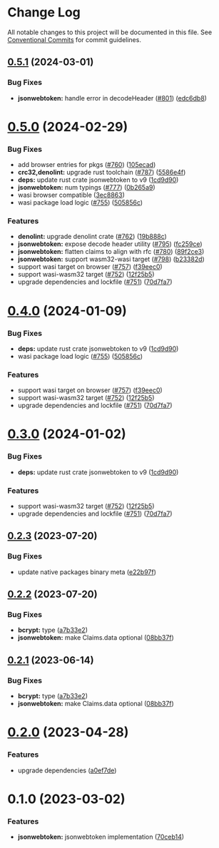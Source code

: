 # Change Log

All notable changes to this project will be documented in this file.
See [Conventional Commits](https://conventionalcommits.org) for commit guidelines.

## [0.5.1](https://github.com/napi-rs/node-rs/compare/@node-rs/jsonwebtoken@0.5.0...@node-rs/jsonwebtoken@0.5.1) (2024-03-01)

### Bug Fixes

- **jsonwebtoken:** handle error in decodeHeader ([#801](https://github.com/napi-rs/node-rs/issues/801)) ([edc6db8](https://github.com/napi-rs/node-rs/commit/edc6db8772b99080384a47d2546e9315adcfa4f4))

# [0.5.0](https://github.com/napi-rs/node-rs/compare/@node-rs/jsonwebtoken@0.2.3...@node-rs/jsonwebtoken@0.5.0) (2024-02-29)

### Bug Fixes

- add browser entries for pkgs ([#760](https://github.com/napi-rs/node-rs/issues/760)) ([105ecad](https://github.com/napi-rs/node-rs/commit/105ecad99b5ce1a270b8e885e5a56c139db2f119))
- **crc32,denolint:** upgrade rust toolchain ([#787](https://github.com/napi-rs/node-rs/issues/787)) ([5586e4f](https://github.com/napi-rs/node-rs/commit/5586e4face711d9fd73f8f6b262d6a3537ce6ce0))
- **deps:** update rust crate jsonwebtoken to v9 ([1cd9d90](https://github.com/napi-rs/node-rs/commit/1cd9d90206039e354b10f8033ff40fb247ee9dee))
- **jsonwebtoken:** num typings ([#777](https://github.com/napi-rs/node-rs/issues/777)) ([0b265a9](https://github.com/napi-rs/node-rs/commit/0b265a955b55e013833d540b3f5861c4c20e993f))
- wasi browser compatible ([3ec8863](https://github.com/napi-rs/node-rs/commit/3ec88636fd32f5dc1357f7259267ff9823dfd80d))
- wasi package load logic ([#755](https://github.com/napi-rs/node-rs/issues/755)) ([505856c](https://github.com/napi-rs/node-rs/commit/505856c4f9cb4c1f07e008f7f0dee41e7285a817))

### Features

- **denolint:** upgrade denolint crate ([#762](https://github.com/napi-rs/node-rs/issues/762)) ([19b888c](https://github.com/napi-rs/node-rs/commit/19b888c2bd5c474c7ddded82e3e4dc680f056ef2))
- **jsonwebtoken:** expose decode header utility ([#795](https://github.com/napi-rs/node-rs/issues/795)) ([fc259ce](https://github.com/napi-rs/node-rs/commit/fc259ce0dc3feba9376bf5da2f8f494b84bb3de0))
- **jsonwebtoken:** flatten claims to align with rfc ([#780](https://github.com/napi-rs/node-rs/issues/780)) ([89f2ce3](https://github.com/napi-rs/node-rs/commit/89f2ce3e63e02123872bc8bc105060a4182e74d0))
- **jsonwebtoken:** support wasm32-wasi target ([#798](https://github.com/napi-rs/node-rs/issues/798)) ([b23382d](https://github.com/napi-rs/node-rs/commit/b23382db8a1e645f44d65f2232265e36eb6bc4c8))
- support wasi target on browser ([#757](https://github.com/napi-rs/node-rs/issues/757)) ([f39eec0](https://github.com/napi-rs/node-rs/commit/f39eec00c7322a26c1836cf1a19c11c9a9d53ef6))
- support wasi-wasm32 target ([#752](https://github.com/napi-rs/node-rs/issues/752)) ([12f25b5](https://github.com/napi-rs/node-rs/commit/12f25b5a5e09a01c832e4d26084acf4ddbd730b9))
- upgrade dependencies and lockfile ([#751](https://github.com/napi-rs/node-rs/issues/751)) ([70d7fa7](https://github.com/napi-rs/node-rs/commit/70d7fa72262c6e547950b30daa2d03583a1b04bd))

# [0.4.0](https://github.com/napi-rs/node-rs/compare/@node-rs/jsonwebtoken@0.2.3...@node-rs/jsonwebtoken@0.4.0) (2024-01-09)

### Bug Fixes

- **deps:** update rust crate jsonwebtoken to v9 ([1cd9d90](https://github.com/napi-rs/node-rs/commit/1cd9d90206039e354b10f8033ff40fb247ee9dee))
- wasi package load logic ([#755](https://github.com/napi-rs/node-rs/issues/755)) ([505856c](https://github.com/napi-rs/node-rs/commit/505856c4f9cb4c1f07e008f7f0dee41e7285a817))

### Features

- support wasi target on browser ([#757](https://github.com/napi-rs/node-rs/issues/757)) ([f39eec0](https://github.com/napi-rs/node-rs/commit/f39eec00c7322a26c1836cf1a19c11c9a9d53ef6))
- support wasi-wasm32 target ([#752](https://github.com/napi-rs/node-rs/issues/752)) ([12f25b5](https://github.com/napi-rs/node-rs/commit/12f25b5a5e09a01c832e4d26084acf4ddbd730b9))
- upgrade dependencies and lockfile ([#751](https://github.com/napi-rs/node-rs/issues/751)) ([70d7fa7](https://github.com/napi-rs/node-rs/commit/70d7fa72262c6e547950b30daa2d03583a1b04bd))

# [0.3.0](https://github.com/napi-rs/node-rs/compare/@node-rs/jsonwebtoken@0.2.3...@node-rs/jsonwebtoken@0.3.0) (2024-01-02)

### Bug Fixes

- **deps:** update rust crate jsonwebtoken to v9 ([1cd9d90](https://github.com/napi-rs/node-rs/commit/1cd9d90206039e354b10f8033ff40fb247ee9dee))

### Features

- support wasi-wasm32 target ([#752](https://github.com/napi-rs/node-rs/issues/752)) ([12f25b5](https://github.com/napi-rs/node-rs/commit/12f25b5a5e09a01c832e4d26084acf4ddbd730b9))
- upgrade dependencies and lockfile ([#751](https://github.com/napi-rs/node-rs/issues/751)) ([70d7fa7](https://github.com/napi-rs/node-rs/commit/70d7fa72262c6e547950b30daa2d03583a1b04bd))

## [0.2.3](https://github.com/napi-rs/node-rs/compare/@node-rs/jsonwebtoken@0.2.2...@node-rs/jsonwebtoken@0.2.3) (2023-07-20)

### Bug Fixes

- update native packages binary meta ([e22b97f](https://github.com/napi-rs/node-rs/commit/e22b97f00c568d21a001df432136db51843edf80))

## [0.2.2](https://github.com/napi-rs/node-rs/compare/@node-rs/jsonwebtoken@0.2.0...@node-rs/jsonwebtoken@0.2.2) (2023-07-20)

### Bug Fixes

- **bcrypt:** type ([a7b33e2](https://github.com/napi-rs/node-rs/commit/a7b33e2e9eee498a25bea34d6d95930d91aa7fd7))
- **jsonwebtoken:** make Claims.data optional ([08bb37f](https://github.com/napi-rs/node-rs/commit/08bb37fea139a5cceee2088e7a6595aeaae2b525))

## [0.2.1](https://github.com/napi-rs/node-rs/compare/@node-rs/jsonwebtoken@0.2.0...@node-rs/jsonwebtoken@0.2.1) (2023-06-14)

### Bug Fixes

- **bcrypt:** type ([a7b33e2](https://github.com/napi-rs/node-rs/commit/a7b33e2e9eee498a25bea34d6d95930d91aa7fd7))
- **jsonwebtoken:** make Claims.data optional ([08bb37f](https://github.com/napi-rs/node-rs/commit/08bb37fea139a5cceee2088e7a6595aeaae2b525))

# [0.2.0](https://github.com/napi-rs/node-rs/compare/@node-rs/jsonwebtoken@0.1.0...@node-rs/jsonwebtoken@0.2.0) (2023-04-28)

### Features

- upgrade dependencies ([a0ef7de](https://github.com/napi-rs/node-rs/commit/a0ef7deb79e15dbe860c02fca21bc00dbc80de00))

# 0.1.0 (2023-03-02)

### Features

- **jsonwebtoken:** jsonwebtoken implementation ([70ceb14](https://github.com/napi-rs/node-rs/commit/70ceb14a0b56e8e8b610fc3a378c08dc36b6a0c7))
